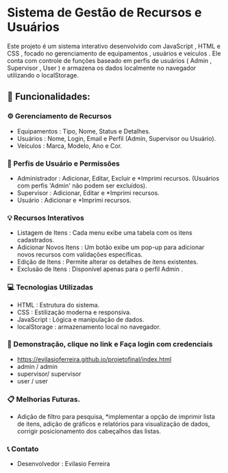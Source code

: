 # Sistema de Gestão de Recursos e Usuários

Este projeto é um sistema interativo desenvolvido com JavaScript , HTML e CSS , focado no gerenciamento de equipamentos , usuários e veículos . Ele conta com controle de funções baseado em perfis de usuários ( Admin , Supervisor , User ) e armazena os dados localmente no navegador utilizando o localStorage.

## 🎯 Funcionalidades:

### ⚙️ Gerenciamento de Recursos
 - Equipamentos : Tipo, Nome, Status e Detalhes.
 - Usuários : Nome, Login, Email e Perfil (Admin, Supervisor ou Usuário).
 - Veículos : Marca, Modelo, Ano e Cor.

### 🔐 Perfis de Usuário e Permissões
 - Administrador : Adicionar, Editar, Excluir e *Imprimi recursos. (Usuários com perfis 'Admin' não podem ser excluídos).
 - Supervisor : Adicionar, Editar e *Imprimi recursos.
 - Usuário : Adicionar e *Imprimi recursos.

### 💡 Recursos Interativos
 - Listagem de Itens : Cada menu exibe uma tabela com os itens cadastrados.
 - Adicionar Novos Itens : Um botão exibe um pop-up para adicionar novos recursos com validações específicas.
 - Edição de Itens : Permite alterar os detalhes de itens existentes.
 - Exclusão de Itens : Disponível apenas para o perfil Admin .

### 💻 Tecnologias Utilizadas
 - HTML : Estrutura do sistema.
 - CSS : Estilização moderna e responsiva.
 - JavaScript : Lógica e manipulação de dados.
 - localStorage : armazenamento local no navegador.

### 🚀 Demonstração, clique no link e Faça login com credenciais
  - https://evilasioferreira.github.io/projetofinal/index.html
  - admin / admin
 - supervisor/ supervisor
 - user / user

### 📋 Melhorias Futuras.
 - Adição de filtro para pesquisa, *implementar a opção de imprimir lista de itens, adição de gráficos e relatórios para visualização de dados, corrigir posicionamento dos cabeçalhos das listas.

### 📞 Contato
 - Desenvolvedor : Evilasio Ferreira
